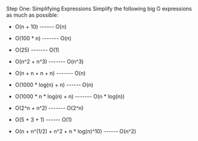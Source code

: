 Step One: Simplifying Expressions
Simplify the following big O expressions as much as possible:

- O(n + 10) ------ O(n)

- O(100 * n) ------- O(n)

- O(25) ------- O(1)

- O(n^2 + n^3) ------- O(n^3)

- O(n + n + n + n) ------- O(n)

- O(1000 * log(n) + n) ------ O(n)

- O(1000 * n * log(n) + n) ------- O(n * log(n))

- O(2^n + n^2) ------- O(2^n)
 
- O(5 + 3 + 1) ------ O(1)

- O(n + n^(1/2) + n^2 + n * log(n)^10) ------ O(n^2)